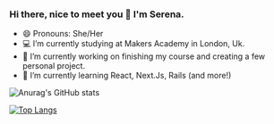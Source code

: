 ### Hi there, nice to meet you 👋 I'm Serena.

- 😄 Pronouns: She/Her
- 💻 I’m currently studying at Makers Academy in London, Uk.
- 🔭 I’m currently working on finishing my course and creating a few personal project.
- 🌱 I’m currently learning React, Next.Js, Rails (and more!)

![Anurag's GitHub stats](https://github-readme-stats.vercel.app/api?username=serenabertozzi&show_icons=true&theme=tokyonight)

[![Top Langs](https://github-readme-stats.vercel.app/api/top-langs/?username=serenabertozzi&layout=compact&theme=tokyonight)](https://github.com/serenabertozzi/github-readme-stats)


<!--
**serenabertozzi/serenabertozzi** is a ✨ _special_ ✨ repository because its `README.md` (this file) appears on your GitHub profile.

Here are some ideas to get you started:

- 🔭 I’m currently working on ...
- 🌱 I’m currently learning ...
- 👯 I’m looking to collaborate on ...
- 🤔 I’m looking for help with ...
- 💬 Ask me about ...
- 📫 How to reach me: ...
- 😄 Pronouns: ...
- ⚡ Fun fact: ...
-->
